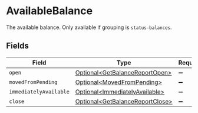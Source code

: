 # AvailableBalance

The available balance. Only available if grouping is `status-balances`.


## Fields

| Field                                                                                | Type                                                                                 | Required                                                                             | Description                                                                          |
| ------------------------------------------------------------------------------------ | ------------------------------------------------------------------------------------ | ------------------------------------------------------------------------------------ | ------------------------------------------------------------------------------------ |
| `open`                                                                               | [Optional\<GetBalanceReportOpen>](../../models/operations/GetBalanceReportOpen.md)   | :heavy_minus_sign:                                                                   | N/A                                                                                  |
| `movedFromPending`                                                                   | [Optional\<MovedFromPending>](../../models/operations/MovedFromPending.md)           | :heavy_minus_sign:                                                                   | N/A                                                                                  |
| `immediatelyAvailable`                                                               | [Optional\<ImmediatelyAvailable>](../../models/operations/ImmediatelyAvailable.md)   | :heavy_minus_sign:                                                                   | N/A                                                                                  |
| `close`                                                                              | [Optional\<GetBalanceReportClose>](../../models/operations/GetBalanceReportClose.md) | :heavy_minus_sign:                                                                   | N/A                                                                                  |